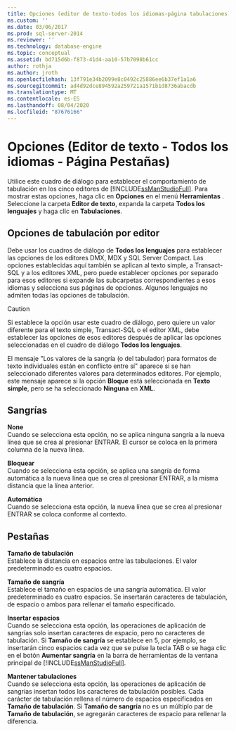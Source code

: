 ```yaml
---
title: Opciones (editor de texto-todos los idiomas-página tabulaciones) | Microsoft Docs
ms.custom: ''
ms.date: 03/06/2017
ms.prod: sql-server-2014
ms.reviewer: ''
ms.technology: database-engine
ms.topic: conceptual
ms.assetid: bd715d6b-f873-41d4-aa10-57b7098b61cc
author: rothja
ms.author: jroth
ms.openlocfilehash: 13f791e34b2099e8c0492c25886ee6b37ef1a1a6
ms.sourcegitcommit: ad4d92dce894592a259721a1571b1d8736abacdb
ms.translationtype: MT
ms.contentlocale: es-ES
ms.lasthandoff: 08/04/2020
ms.locfileid: "87676166"
---
```

# <a name="options-text-editor---all-languages--tabs-page"></a>Opciones (Editor de texto - Todos los idiomas - Página Pestañas)
  Utilice este cuadro de diálogo para establecer el comportamiento de tabulación en los cinco editores de [!INCLUDE[ssManStudioFull](../includes/ssmanstudiofull-md.md)]. Para mostrar estas opciones, haga clic en **Opciones** en el menú **Herramientas** . Seleccione la carpeta **Editor de texto**, expanda la carpeta **Todos los lenguajes** y haga clic en **Tabulaciones**.  
  
## <a name="tabbing-options-by-editor"></a>Opciones de tabulación por editor  
 Debe usar los cuadros de diálogo de **Todos los lenguajes** para establecer las opciones de los editores DMX, MDX y SQL Server Compact. Las opciones establecidas aquí también se aplican al texto simple, a Transact-SQL y a los editores XML, pero puede establecer opciones por separado para esos editores si expande las subcarpetas correspondientes a esos idiomas y selecciona sus páginas de opciones. Algunos lenguajes no admiten todas las opciones de tabulación.  
  
> [!CAUTION]  
>  Si establece la opción usar este cuadro de diálogo, pero quiere un valor diferente para el texto simple, Transact-SQL o el editor XML, debe establecer las opciones de esos editores después de aplicar las opciones seleccionadas en el cuadro de diálogo **Todos los lenguajes**.  
  
 El mensaje "Los valores de la sangría (o del tabulador) para formatos de texto individuales están en conflicto entre sí" aparece si se han seleccionado diferentes valores para determinados editores. Por ejemplo, este mensaje aparece si la opción **Bloque** está seleccionada en **Texto simple**, pero se ha seleccionado **Ninguna** en **XML**.  
  
## <a name="indenting"></a>Sangrías  
 **None**  
 Cuando se selecciona esta opción, no se aplica ninguna sangría a la nueva línea que se crea al presionar ENTRAR. El cursor se coloca en la primera columna de la nueva línea.  
  
 **Bloquear**  
 Cuando se selecciona esta opción, se aplica una sangría de forma automática a la nueva línea que se crea al presionar ENTRAR, a la misma distancia que la línea anterior.  
  
 **Automática**  
 Cuando se selecciona esta opción, la nueva línea que se crea al presionar ENTRAR se coloca conforme al contexto.  
  
## <a name="tabs"></a>Pestañas  
 **Tamaño de tabulación**  
 Establece la distancia en espacios entre las tabulaciones. El valor predeterminado es cuatro espacios.  
  
 **Tamaño de sangría**  
 Establece el tamaño en espacios de una sangría automática. El valor predeterminado es cuatro espacios. Se insertarán caracteres de tabulación, de espacio o ambos para rellenar el tamaño especificado.  
  
 **Insertar espacios**  
 Cuando se selecciona esta opción, las operaciones de aplicación de sangrías solo insertan caracteres de espacio, pero no caracteres de tabulación. Si **Tamaño de sangría** se establece en 5, por ejemplo, se insertarán cinco espacios cada vez que se pulse la tecla TAB o se haga clic en el botón **Aumentar sangría** en la barra de herramientas de la ventana principal de [!INCLUDE[ssManStudioFull](../includes/ssmanstudiofull-md.md)].  
  
 **Mantener tabulaciones**  
 Cuando se selecciona esta opción, las operaciones de aplicación de sangrías insertan todos los caracteres de tabulación posibles. Cada carácter de tabulación rellena el número de espacios especificados en **Tamaño de tabulación**. Si **Tamaño de sangría** no es un múltiplo par de **Tamaño de tabulación**, se agregarán caracteres de espacio para rellenar la diferencia.  
  
  

